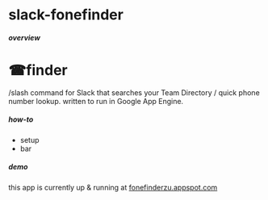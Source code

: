 # slack-fonefinder
##### overview
# ☎finder
/slash command for Slack that searches your Team Directory / quick phone number lookup. written to run in Google App Engine.  

##### how-to
* setup
* bar

##### demo
this app is currently up & running at [fonefinderzu.appspot.com](http://fonefinderzu.appspot.com)
